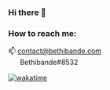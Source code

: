 ### Hi there 👋

### How to reach me: <br>
📫 contact@bethibande.com <br>
<img src="https://www.svgrepo.com/show/353655/discord-icon.svg" style="width: 16px; vertical-align: middle;"/> &nbsp;Bethibande#8532<br>

<!-- ![](https://komarev.com/ghpvc/?username=bethibande) -->
[![wakatime](https://wakatime.com/badge/user/72047d25-7643-4124-9850-1dd48ddf85f0.svg)](https://wakatime.com/@72047d25-7643-4124-9850-1dd48ddf85f0)
<!--
**Bethibande/Bethibande** is a ✨ _special_ ✨ repository because its `README.md` (this file) appears on your GitHub profile.

Here are some ideas to get you started:

- 🔭 I’m currently working on ...
- 🌱 I’m currently learning ...
- 👯 I’m looking to collaborate on ...
- 🤔 I’m looking for help with ...
- 💬 Ask me about ...
- 📫 How to reach me: ...
- 😄 Pronouns: ...
- ⚡ Fun fact: ...
-->

